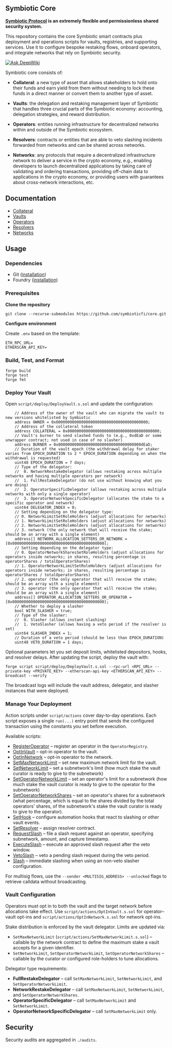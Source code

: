 ## Symbiotic Core

**[Symbiotic Protocol](https://symbiotic.fi) is an extremely flexible and permissionless shared security system.**

This repository contains the core Symbiotic smart contracts plus deployment and operations scripts for vaults, registries, and supporting services. Use it to configure bespoke restaking flows, onboard operators, and integrate networks that rely on Symbiotic security.

[![Ask DeepWiki](https://deepwiki.com/badge.svg)](https://deepwiki.com/symbioticfi/core)

Symbiotic core consists of:

- **Collateral**: a new type of asset that allows stakeholders to hold onto their funds and earn yield from them without needing to lock these funds in a direct manner or convert them to another type of asset.

- **Vaults**: the delegation and restaking management layer of Symbiotic that handles three crucial parts of the Symbiotic economy: accounting, delegation strategies, and reward distribution.

- **Operators**: entities running infrastructure for decentralized networks within and outside of the Symbiotic ecosystem.

- **Resolvers**: contracts or entities that are able to veto slashing incidents forwarded from networks and can be shared across networks.

- **Networks**: any protocols that require a decentralized infrastructure network to deliver a service in the crypto economy, e.g., enabling developers to launch decentralized applications by taking care of validating and ordering transactions, providing off-chain data to applications in the crypto economy, or providing users with guarantees about cross-network interactions, etc.

## Documentation

- [Collateral](./specs/Collateral.md)
- [Vaults](./specs/Vault.md)
- [Operators](./specs/Operator.md)
- [Resolvers](./specs/Resolver.md)
- [Networks](./specs/Network.md)

## Usage

### Dependencies

- Git ([installation](https://git-scm.com/downloads))
- Foundry ([installation](https://getfoundry.sh/introduction/installation/))

### Prerequisites

**Clone the repository**

```
git clone --recurse-submodules https://github.com/symbioticfi/core.git
```

**Configure environment**

Create `.env` based on the template:

```
ETH_RPC_URL=
ETHERSCAN_API_KEY=
```

### Build, Test, and Format

```
forge build
forge test
forge fmt
```

### Deploy Your Vault

Open `script/deploy/DeployVault.s.sol` and update the configuration:

```solidity
    // Address of the owner of the vault who can migrate the vault to new versions whitelisted by Symbiotic
    address OWNER = 0x0000000000000000000000000000000000000000;
    // Address of the collateral token
    address COLLATERAL = 0x0000000000000000000000000000000000000000;
    // Vault's burner to send slashed funds to (e.g., 0xdEaD or some unwrapper contract; not used in case of no slasher)
    address BURNER = 0x000000000000000000000000000000000000dEaD;
    // Duration of the vault epoch (the withdrawal delay for staker varies from EPOCH_DURATION to 2 * EPOCH_DURATION depending on when the withdrawal is requested)
    uint48 EPOCH_DURATION = 7 days;
    // Type of the delegator:
    //  0. NetworkRestakeDelegator (allows restaking across multiple networks and having multiple operators per network)
    //  1. FullRestakeDelegator (do not use without knowing what you are doing)
    //  2. OperatorSpecificDelegator (allows restaking across multiple networks with only a single operator)
    //  3. OperatorNetworkSpecificDelegator (allocates the stake to a specific operator and network)
    uint64 DELEGATOR_INDEX = 0;
    // Setting depending on the delegator type:
    // 0. NetworkLimitSetRoleHolders (adjust allocations for networks)
    // 1. NetworkLimitSetRoleHolders (adjust allocations for networks)
    // 2. NetworkLimitSetRoleHolders (adjust allocations for networks)
    // 3. network (the only network that will receive the stake; should be an array with a single element)
    address[] NETWORK_ALLOCATION_SETTERS_OR_NETWORK = [0x0000000000000000000000000000000000000000];
    // Setting depending on the delegator type:
    // 0. OperatorNetworkSharesSetRoleHolders (adjust allocations for operators inside networks; in shares, resulting percentage is operatorShares / totalOperatorShares)
    // 1. OperatorNetworkLimitSetRoleHolders (adjust allocations for operators inside networks; in shares, resulting percentage is operatorShares / totalOperatorShares)
    // 2. operator (the only operator that will receive the stake; should be an array with a single element)
    // 3. operator (the only operator that will receive the stake; should be an array with a single element)
    address[] OPERATOR_ALLOCATION_SETTERS_OR_OPERATOR = [0x0000000000000000000000000000000000000000];
    // Whether to deploy a slasher
    bool WITH_SLASHER = true;
    // Type of the slasher:
    //  0. Slasher (allows instant slashing)
    //  1. VetoSlasher (allows having a veto period if the resolver is set)
    uint64 SLASHER_INDEX = 1;
    // Duration of a veto period (should be less than EPOCH_DURATION)
    uint48 VETO_DURATION = 1 days;
```

Optional parameters let you set deposit limits, whitelisted depositors, hooks, and resolver delays. After updating the script, deploy the vault with:

```
forge script script/deploy/DeployVault.s.sol --rpc-url <RPC_URL> --private-key <PRIVATE_KEY> --etherscan-api-key <ETHERSCAN_API_KEY> --broadcast --verify
```

The broadcast logs will include the vault address, delegator, and slasher instances that were deployed.

### Manage Your Deployment

Action scripts under `script/actions` cover day-to-day operations. Each script exposes a single `run(...)` entry point that sends the configured transaction using the constants you set before execution.

Available scripts:

- [RegisterOperator](./script/actions/RegisterOperator.s.sol) – register an operator in the `OperatorRegistry`.
- [OptInVault](./script/actions/OptInVault.s.sol) – opt-in operator to the vault.
- [OptInNetwork](./script/actions/OptInNetwork.s.sol) – opt-in operator to the network.
- [SetMaxNetworkLimit](./script/actions/SetMaxNetworkLimit.s.sol) – set new maximum network limit for the vault.
- [SetNetworkLimit](./script/actions/SetNetworkLimit.s.sol) – set a subnetwork's limit (how much stake the vault curator is ready to give to the subnetwork)
- [SetOperatorNetworkLimit](./script/actions/SetOperatorNetworkLimit.s.sol) – set an operator's limit for a subnetwork (how much stake the vault curator is ready to give to the operator for the subnetwork)
- [SetOperatorNetworkShares](./script/actions/SetOperatorNetworkShares.s.sol) – set an operator's shares for a subnetwork (what percentage, which is equal to the shares divided by the total operators' shares, of the subnetwork's stake the vault curator is ready to give to the operator).
- [SetHook](./script/actions/SetHook.s.sol) – configure automation hooks that react to slashing or other vault events.
- [SetResolver](./script/actions/SetResolver.s.sol) – assign resolver contract.
- [RequestSlash](./script/actions/RequestSlash.s.sol) – file a slash request against an operator, specifying subnetwork, amount, and capture timestamp.
- [ExecuteSlash](./script/actions/ExecuteSlash.s.sol) – execute an approved slash request after the veto window.
- [VetoSlash](./script/actions/VetoSlash.s.sol) – veto a pending slash request during the veto period.
- [Slash](./script/actions/Slash.s.sol) – immediate slashing when using an non-veto slasher configuration.

For multisig flows, use the `--sender <MULTISIG_ADDRESS> --unlocked` flags to retrieve calldata without broadcasting.

### Vault Configuration

Operators must opt in to both the vault and the target network before allocations take effect. Use `script/actions/OptInVault.s.sol` for operator–vault opt-ins and `script/actions/OptInNetwork.s.sol` for network opt-ins.

Stake distribution is enforced by the vault delegator. Limits are updated via:

- `SetMaxNetworkLimit` (`script/actions/SetMaxNetworkLimit.s.sol`) – callable by the network contract to define the maximum stake a vault accepts for a given identifier.
- `SetNetworkLimit`, `SetOperatorNetworkLimit`, `SetOperatorNetworkShares` – callable by the curator or configured role-holders to tune allocations.

Delegator type requirements:

- **FullRestakeDelegator** – call `SetMaxNetworkLimit`, `SetNetworkLimit`, and `SetOperatorNetworkLimit`.
- **NetworkRestakeDelegator** – call `SetMaxNetworkLimit`, `SetNetworkLimit`, and `SetOperatorNetworkShares`.
- **OperatorSpecificDelegator** – call `SetMaxNetworkLimit` and `SetNetworkLimit`.
- **OperatorNetworkSpecificDelegator** – call `SetMaxNetworkLimit` only.

## Security

Security audits are aggregated in `./audits`.
